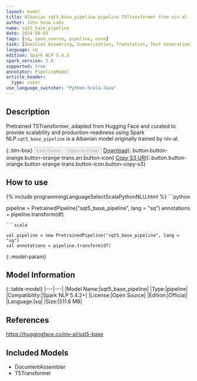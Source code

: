 ```yaml
---
layout: model
title: Albanian sqt5_base_pipeline pipeline T5Transformer from niv-al
author: John Snow Labs
name: sqt5_base_pipeline
date: 2024-08-03
tags: [sq, open_source, pipeline, onnx]
task: [Question Answering, Summarization, Translation, Text Generation]
language: sq
edition: Spark NLP 5.4.2
spark_version: 3.0
supported: true
annotator: PipelineModel
article_header:
  type: cover
use_language_switcher: "Python-Scala-Java"
---
```


## Description

Pretrained T5Transformer, adapted from Hugging Face and curated to provide scalability and production-readiness using Spark NLP.`sqt5_base_pipeline` is a Albanian model originally trained by niv-al.

{:.btn-box}
<button class="button button-orange" disabled>Live Demo</button>
<button class="button button-orange" disabled>Open in Colab</button>
[Download](https://s3.amazonaws.com/auxdata.johnsnowlabs.com/public/models/sqt5_base_pipeline_sq_5.4.2_3.0_1722714894840.zip){:.button.button-orange.button-orange-trans.arr.button-icon}
[Copy S3 URI](s3://auxdata.johnsnowlabs.com/public/models/sqt5_base_pipeline_sq_5.4.2_3.0_1722714894840.zip){:.button.button-orange.button-orange-trans.button-icon.button-copy-s3}

## How to use



<div class="tabs-box" markdown="1">
{% include programmingLanguageSelectScalaPythonNLU.html %}
```python

pipeline = PretrainedPipeline("sqt5_base_pipeline", lang = "sq")
annotations =  pipeline.transform(df)   

```
```scala

val pipeline = new PretrainedPipeline("sqt5_base_pipeline", lang = "sq")
val annotations = pipeline.transform(df)

```
</div>

{:.model-param}
## Model Information

{:.table-model}
|---|---|
|Model Name:|sqt5_base_pipeline|
|Type:|pipeline|
|Compatibility:|Spark NLP 5.4.2+|
|License:|Open Source|
|Edition:|Official|
|Language:|sq|
|Size:|511.6 MB|

## References

https://huggingface.co/niv-al/sqt5-base

## Included Models

- DocumentAssembler
- T5Transformer